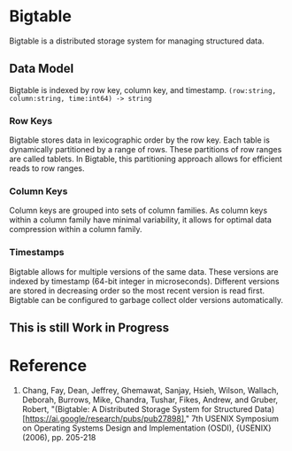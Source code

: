 # Bigtable
Bigtable is a distributed storage system for managing structured data.
## Data Model
Bigtable is indexed by row key, column key, and timestamp. 
`(row:string, column:string, time:int64) -> string`
### Row Keys
Bigtable stores data in lexicographic order by the row key. Each table is dynamically partitioned by a range of rows. These partitions of row ranges are called tablets. In Bigtable, this partitioning approach allows for efficient reads to row ranges.
### Column Keys
Column keys are grouped into sets of column families. As column keys within a column family have minimal variability, it allows for optimal data compression within a column family.
### Timestamps
Bigtable allows for multiple versions of the same data. These versions are indexed by timestamp (64-bit integer in microseconds). Different versions are stored in decreasing order so the most recent version is read first. Bigtable can be configured to garbage collect older versions automatically.
## This is still Work in Progress

# Reference
1. Chang, Fay, Dean, Jeffrey, Ghemawat, Sanjay, Hsieh, Wilson, Wallach, Deborah, Burrows, Mike, Chandra, Tushar, Fikes, Andrew, and Gruber, Robert, "(Bigtable: A Distributed Storage System for Structured Data)[https://ai.google/research/pubs/pub27898]," 7th USENIX Symposium on Operating Systems Design and Implementation (OSDI), {USENIX} (2006), pp. 205-218
